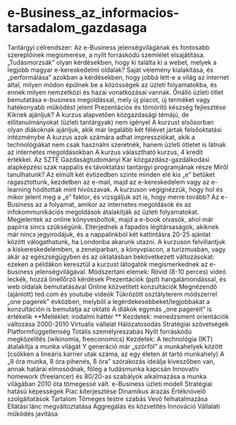 # e-Business_az_informacios-tarsadalom_gazdasaga
Tantárgyi célrendszer:      Az e-Business jelenségvilágának és fontosabb szereplőinek megismerése, a nyílt forráskódú szemlélet elsajátítása.     „Tudásmorzsák” olyan kérdésekben, hogy ki találta ki a webet, melyek a legjobb magyar e-kereskedelmi oldalak?     Saját vélemény kialakítása, és „performálása” azokban a kérdésekben, hogy jobbá lett-e a világ az internet által, milyen módon épülnek be a közösségek az üzleti folyamatokba, és ennek milyen nemzetközi és hazai vonatkozásai vannak.     Önálló üzleti ötlet bemutatása e-business megoldással, mely új piacot, új terméket vagy hatékonyabb működést jelent     Prezentációs és tömörítő készség fejlesztése  Kiknek ajánljuk?      A kurzus alapvetően közgazdasági témájú, de előtanulmányokat (üzleti tantárgyak) nem igényel     A kurzust elsősorban olyan diákoknak ajánljuk, akik már legalább két félévet jártak felsőoktatási intézménybe     A kurzus azok számára adhat impressziókat, akik a technológiákat nem csak használni szeretnék, hanem üzleti ötletet is látnak az internetes megoldásokban     A kurzus választható kurzus, 4 kredit értékkel. Az SZTE Gazdaságtudományi Kar közgazdász-gazdálkodási alapképzési szak nappalis és távoktatási tantárgyi programjának része  Miről tanulhatunk?      Az elmúlt két évtizedben szinte minden elé kis „e” betűket ragasztottunk, kezdetben az e-mail, majd az e-kereskedelem vagy az e-learning hódítottak mint hívószavak. A kurzuson végignézzük, hogy hol és mikor jelent meg a „e” faktor, és vizsgáljuk azt is, hogy merre tovább?     Az e-Business az a folyamat, amikor az internetes megoldások és az infokommunikációs megoldások átalakítják az üzleti folyamatokat. Megjelentek az online könyvesboltok, majd a e-book olvasók, ahol már papírra sincs szükségünk. Elterjednek a fapados légitársaságok, akiknek már nincs jegyirodájuk, és a nappalinkból két kattintásra 20-25 ajánlat között válogathatunk, ha Londonba akarunk utazni.     A kurzuson felvillantjuk a kiskereskedelemben, a zeneiparban, a könyvpiacon, a turizmusban, vagy akár az egészségügyben és az oktatásban bekövetkezett változásokat: ezeken a példákon keresztül a kurzust látogatók megismerkednek az e-business jelenségvilágával.  Módszertani elemek:      Rövid (8-10 perces) videó leckék, hozzá önellőrző kérdések     Prezentációk (ppt) hangalámondással, és web oldalak bemutatásával     Online közvetített konzultációk     Megnézendő (ajánlott) ted.com és youtube videók     Tükrözött osztályterem módszerrel „one pagerek” évközben, melyből a legérdekesebbeket/legjobbakat a konzultáción is bemutatja az oktató     A diákok egymás „one pagereit” is értékelik  **Melléklet: irodalmi háttér **  Kezdetek: menedzsment orientációk változása 2000-2010      Virtuális vállalat     Hálózatosodás     Stratégiai szövetségek     Platformfüggetlenség     Totális személyreszabás     Nyílt forráskódú megközelítés (wikinomia, freeconomics)  Kezdetek: A technológia (IKT) átalakítja a munka világát      Y generáció már „szörföl” a munkahelyek között (csökken a lineáris karrier utak száma, az egy életen át tartó munkahely)     A „8 óra munka, 8 óra pihenés, 8 óra” szórakozás ideálja kiveszőben van, annak határai elmosódnak, főleg a tudásmunka kapcsán     Innovatív homework (freelancer) és 80/20-as szabályok alkalmazása a munka világában 2010 óta tömegessé vált.  e-Business üzleti modell Stratégiai hatású képességek      Piac kiterjesztése     Dinamikus árazás     Értéknövelő szolgáltatások     Tartalom     Tömeges testre szabás     Vevő felhatalmazása     Ellátási lánc megváltoztatása     Aggregálás és közvetítés     Innováció     Vállalati működés javítása
